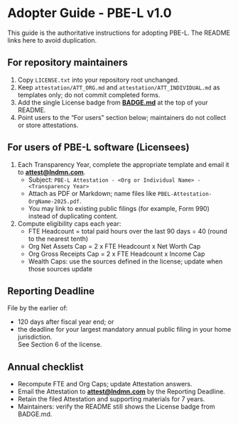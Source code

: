 # Adopter Guide - PBE-L v1.0

This guide is the authoritative instructions for adopting PBE-L. The README links here to avoid duplication.

## For repository maintainers
1) Copy `LICENSE.txt` into your repository root unchanged.  
2) Keep `attestation/ATT_ORG.md` and `attestation/ATT_INDIVIDUAL.md` as templates only; do not commit completed forms.  
3) Add the single License badge from **[BADGE.md](./BADGE.md)** at the top of your README.  
4) Point users to the “For users” section below; maintainers do not collect or store attestations.

## For users of PBE-L software (Licensees)
1) Each Transparency Year, complete the appropriate template and email it to **attest@lndmn.com**.  
   - Subject: `PBE-L Attestation - <Org or Individual Name> - <Transparency Year>`  
   - Attach as PDF or Markdown; name files like `PBEL-Attestation-OrgName-2025.pdf`.  
   - You may link to existing public filings (for example, Form 990) instead of duplicating content.  
2) Compute eligibility caps each year:  
   - FTE Headcount = total paid hours over the last 90 days ÷ 40 (round to the nearest tenth)  
   - Org Net Assets Cap = 2 x FTE Headcount x Net Worth Cap  
   - Org Gross Receipts Cap = 2 x FTE Headcount x Income Cap  
   - Wealth Caps: use the sources defined in the license; update when those sources update  

## Reporting Deadline
File by the earlier of:  
- 120 days after fiscal year end; or  
- the deadline for your largest mandatory annual public filing in your home jurisdiction.  
See Section 6 of the license.

## Annual checklist
- Recompute FTE and Org Caps; update Attestation answers.  
- Email the Attestation to **attest@lndmn.com** by the Reporting Deadline.  
- Retain the filed Attestation and supporting materials for 7 years.  
- Maintainers: verify the README still shows the License badge from BADGE.md.
